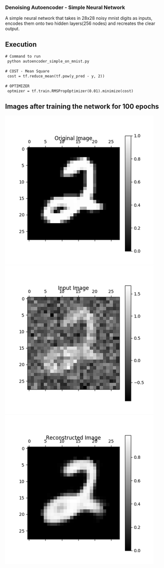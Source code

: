 ### Denoising Autoencoder - Simple Neural Network
A simple neural network that takes in 28x28 noisy mnist digits as inputs, encodes them onto two hidden layers(256 nodes) and recreates the clear output.

## Execution
```
# Command to run
 python autoencoder_simple_on_mnist.py 

# COST - Mean Square
 cost = tf.reduce_mean(tf.pow(y_pred - y, 2)) 
     
# OPTIMIZER 
 optmizer = tf.train.RMSPropOptimizer(0.01).minimize(cost) 
```
## Images after training the network for 100 epochs

![Denoising AutoEncoder - Simple](/type1_simple_on_mnist/output/100_original.png?raw=true "Denoising AutoEncoder - Simple")
![Denoising AutoEncoder - Simple](/type1_simple_on_mnist/output/100_noisy_input.png?raw=true "Denoising AutoEncoder - Simple")
![Denoising AutoEncoder - Simple](/type1_simple_on_mnist/output/100_reconstructed.png?raw=true "Denoising AutoEncoder - Simple")
